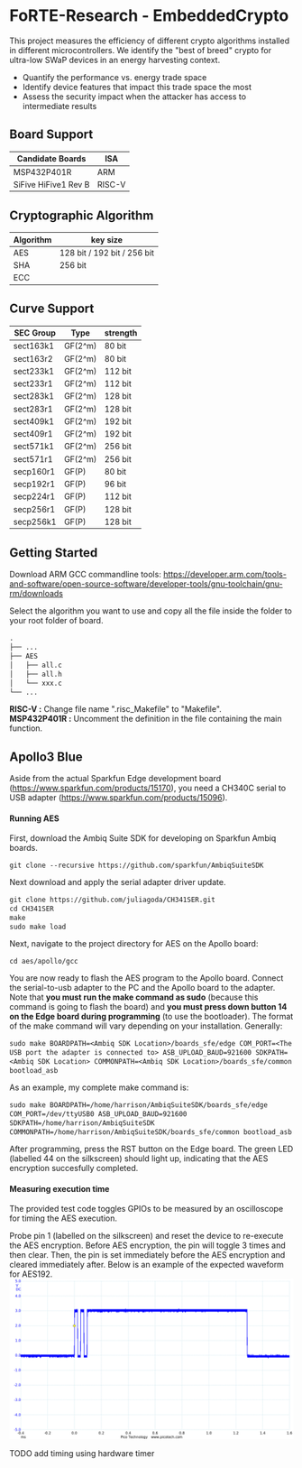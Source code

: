 # FoRTE-Research - EmbeddedCrypto

This project measures the efficiency of different crypto algorithms installed in different microcontrollers. We identify the "best of breed" crypto for ultra-low SWaP devices in an energy harvesting context.
- Quantify the performance vs. energy trade space
- Identify device features that impact this trade space the most
- Assess the security impact when the attacker has access to intermediate results

## Board Support 

Candidate Boards  | ISA
------------- | -------------
MSP432P401R  | ARM
SiFive HiFive1 Rev B  | RISC-V 

## Cryptographic Algorithm

Algorithm  | key size
------------- | -------------
AES  | 128 bit / 192 bit / 256 bit
SHA  | 256 bit
ECC  | 

## Curve Support

SEC Group | Type | strength
------------- | ------------- | -------------
sect163k1  | GF(2^m) | 80 bit
sect163r2  | GF(2^m) | 80 bit
sect233k1  | GF(2^m) | 112 bit
sect233r1  | GF(2^m) | 112 bit
sect283k1  | GF(2^m) | 128 bit
sect283r1  | GF(2^m) | 128 bit
sect409k1  | GF(2^m) | 192 bit
sect409r1  | GF(2^m) | 192 bit
sect571k1  | GF(2^m) | 256 bit
sect571r1  | GF(2^m) | 256 bit
secp160r1  | GF(P) | 80 bit
secp192r1  | GF(P) | 96 bit
secp224r1  | GF(P) | 112 bit
secp256r1  | GF(P) | 128 bit
secp256k1  | GF(P) | 128 bit

## Getting Started

Download ARM GCC commandline tools: https://developer.arm.com/tools-and-software/open-source-software/developer-tools/gnu-toolchain/gnu-rm/downloads

Select the algorithm you want to use and copy all the file inside the folder to your root folder of board.

    .
    ├── ...
    ├── AES                    
    │   ├── all.c          
    │   ├── all.h         
    │   └── xxx.c                
    └── ...

**RISC-V :**
Change file name ".risc_Makefile" to "Makefile".\
**MSP432P401R :**
Uncomment the definition in the file containing the main function.

## Apollo3 Blue
Aside from the actual Sparkfun Edge development board (https://www.sparkfun.com/products/15170), you need a CH340C serial to USB adapter (https://www.sparkfun.com/products/15096).

#### Running AES
First, download the Ambiq Suite SDK for developing on Sparkfun Ambiq boards.
```
git clone --recursive https://github.com/sparkfun/AmbiqSuiteSDK
```

Next download and apply the serial adapter driver update.
```
git clone https://github.com/juliagoda/CH341SER.git
cd CH341SER
make
sudo make load
```

Next, navigate to the project directory for AES on the Apollo board:
```
cd aes/apollo/gcc
```

You are now ready to flash the AES program to the Apollo board.
Connect the serial-to-usb adapter to the PC and the Apollo board to the adapter.
Note that **you must run the make command as sudo** (because this command is going to flash the board) and **you must press down button 14 on the Edge board during programming** (to use the bootloader).
The format of the make command will vary depending on your installation. Generally:
```
sudo make BOARDPATH=<Ambiq SDK Location>/boards_sfe/edge COM_PORT=<The USB port the adapter is connected to> ASB_UPLOAD_BAUD=921600 SDKPATH=<Ambiq SDK Location> COMMONPATH=<Ambiq SDK Location>/boards_sfe/common bootload_asb
```
As an example, my complete make command is:
```
sudo make BOARDPATH=/home/harrison/AmbiqSuiteSDK/boards_sfe/edge COM_PORT=/dev/ttyUSB0 ASB_UPLOAD_BAUD=921600 SDKPATH=/home/harrison/AmbiqSuiteSDK COMMONPATH=/home/harrison/AmbiqSuiteSDK/boards_sfe/common bootload_asb
```

After programming, press the RST button on the Edge board. The green LED (labelled 44 on the silkscreen) should light up, indicating that the AES encryption succesfully completed.

#### Measuring execution time
The provided test code toggles GPIOs to be measured by an oscilloscope for timing the AES execution.

Probe pin 1 (labelled on the silkscreen) and reset the device to re-execute the AES encryption.
Before AES encryption, the pin will toggle 3 times and then clear.
Then, the pin is set immediately before the AES encryption and cleared immediately after.
Below is an example of the expected waveform for AES192.
![AES192 Encryption Waveform](aes192apollo.png)

TODO add timing using hardware timer

